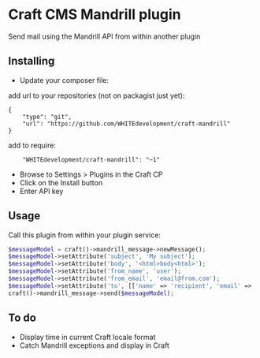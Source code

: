 # Craft CMS Mandrill plugin
Send mail using the Mandrill API from within another plugin

## Installing
* Update your composer file:

add url to your repositories (not on packagist just yet):

```repositories
{
    "type": "git",
    "url": "https://github.com/WHITEdevelopment/craft-mandrill"
}
```

add to require:

```
    "WHITEdevelopment/craft-mandrill": "~1"
```

* Browse to Settings > Plugins in the Craft CP
* Click on the Install button
* Enter API key 

## Usage

Call this plugin from within your plugin service:

```php
$messageModel = craft()->mandrill_message->newMessage();
$messageModel->setAttribute('subject', 'My subject');
$messageModel->setAttribute('body', '<html>body<html>');
$messageModel->setAttribute('from_name', 'user');
$messageModel->setAttribute('from_email', 'email@from.com');
$messageModel->setAttribute('to', [['name' => 'recipient', 'email' => 'email@recipient.com']]); // array with an array for every recipient
craft()->mandrill_message->send($messageModel);
```

## To do
* Display time in current Craft locale format
* Catch Mandrill exceptions and display in Craft  